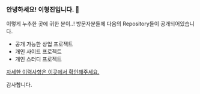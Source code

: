 ### 안녕하세요! 이형진입니다. 👋

이렇게 누추한 곳에 귀한 분이..!
방문자분들께 다음의 Repository들이 공개되어있습니다. 

- 공개 가능한 상업 프로젝트
- 개인 사이드 프로젝트
- 개인 스터디 프로젝트 

[자세한 이력사항은 이곳에서 확인해주세요.](https://lessgame.notion.site/)

감사합니다.

